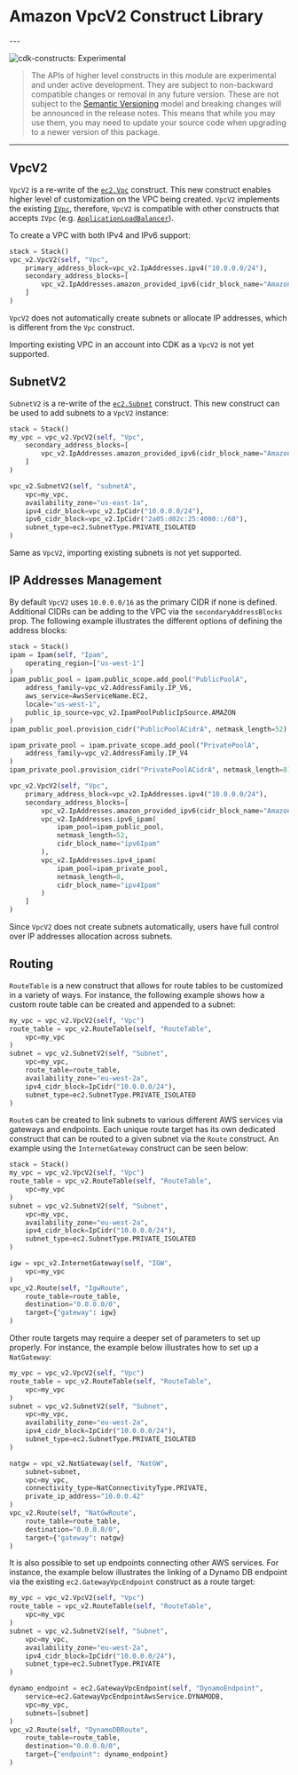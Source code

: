 # Amazon VpcV2 Construct Library

<!--BEGIN STABILITY BANNER-->---


![cdk-constructs: Experimental](https://img.shields.io/badge/cdk--constructs-experimental-important.svg?style=for-the-badge)

> The APIs of higher level constructs in this module are experimental and under active development.
> They are subject to non-backward compatible changes or removal in any future version. These are
> not subject to the [Semantic Versioning](https://semver.org/) model and breaking changes will be
> announced in the release notes. This means that while you may use them, you may need to update
> your source code when upgrading to a newer version of this package.

---
<!--END STABILITY BANNER-->

## VpcV2

`VpcV2` is a re-write of the [`ec2.Vpc`](https://docs.aws.amazon.com/cdk/api/v2/docs/aws-cdk-lib.aws_ec2.Vpc.html) construct. This new construct enables higher level of customization
on the VPC being created. `VpcV2` implements the existing [`IVpc`](https://docs.aws.amazon.com/cdk/api/v2/docs/aws-cdk-lib.aws_ec2.IVpc.html), therefore,
`VpcV2` is compatible with other constructs that accepts `IVpc` (e.g. [`ApplicationLoadBalancer`](https://docs.aws.amazon.com/cdk/api/v2/docs/aws-cdk-lib.aws_elasticloadbalancingv2.ApplicationLoadBalancer.html#construct-props)).

To create a VPC with both IPv4 and IPv6 support:

```python
stack = Stack()
vpc_v2.VpcV2(self, "Vpc",
    primary_address_block=vpc_v2.IpAddresses.ipv4("10.0.0.0/24"),
    secondary_address_blocks=[
        vpc_v2.IpAddresses.amazon_provided_ipv6(cidr_block_name="AmazonProvidedIpv6")
    ]
)
```

`VpcV2` does not automatically create subnets or allocate IP addresses, which is different from the `Vpc` construct.

Importing existing VPC in an account into CDK as a `VpcV2` is not yet supported.

## SubnetV2

`SubnetV2` is a re-write of the [`ec2.Subnet`](https://docs.aws.amazon.com/cdk/api/v2/docs/aws-cdk-lib.aws_ec2.Subnet.html) construct.
This new construct can be used to add subnets to a `VpcV2` instance:

```python
stack = Stack()
my_vpc = vpc_v2.VpcV2(self, "Vpc",
    secondary_address_blocks=[
        vpc_v2.IpAddresses.amazon_provided_ipv6(cidr_block_name="AmazonProvidedIp")
    ]
)

vpc_v2.SubnetV2(self, "subnetA",
    vpc=my_vpc,
    availability_zone="us-east-1a",
    ipv4_cidr_block=vpc_v2.IpCidr("10.0.0.0/24"),
    ipv6_cidr_block=vpc_v2.IpCidr("2a05:d02c:25:4000::/60"),
    subnet_type=ec2.SubnetType.PRIVATE_ISOLATED
)
```

Same as `VpcV2`, importing existing subnets is not yet supported.

## IP Addresses Management

By default `VpcV2` uses `10.0.0.0/16` as the primary CIDR if none is defined.
Additional CIDRs can be adding to the VPC via the `secondaryAddressBlocks` prop.
The following example illustrates the different options of defining the address blocks:

```python
stack = Stack()
ipam = Ipam(self, "Ipam",
    operating_region=["us-west-1"]
)
ipam_public_pool = ipam.public_scope.add_pool("PublicPoolA",
    address_family=vpc_v2.AddressFamily.IP_V6,
    aws_service=AwsServiceName.EC2,
    locale="us-west-1",
    public_ip_source=vpc_v2.IpamPoolPublicIpSource.AMAZON
)
ipam_public_pool.provision_cidr("PublicPoolACidrA", netmask_length=52)

ipam_private_pool = ipam.private_scope.add_pool("PrivatePoolA",
    address_family=vpc_v2.AddressFamily.IP_V4
)
ipam_private_pool.provision_cidr("PrivatePoolACidrA", netmask_length=8)

vpc_v2.VpcV2(self, "Vpc",
    primary_address_block=vpc_v2.IpAddresses.ipv4("10.0.0.0/24"),
    secondary_address_blocks=[
        vpc_v2.IpAddresses.amazon_provided_ipv6(cidr_block_name="AmazonIpv6"),
        vpc_v2.IpAddresses.ipv6_ipam(
            ipam_pool=ipam_public_pool,
            netmask_length=52,
            cidr_block_name="ipv6Ipam"
        ),
        vpc_v2.IpAddresses.ipv4_ipam(
            ipam_pool=ipam_private_pool,
            netmask_length=8,
            cidr_block_name="ipv4Ipam"
        )
    ]
)
```

Since `VpcV2` does not create subnets automatically, users have full control over IP addresses allocation across subnets.

## Routing

`RouteTable` is a new construct that allows for route tables to be customized in a variety of ways. For instance, the following example shows how a custom route table can be created and appended to a subnet:

```python
my_vpc = vpc_v2.VpcV2(self, "Vpc")
route_table = vpc_v2.RouteTable(self, "RouteTable",
    vpc=my_vpc
)
subnet = vpc_v2.SubnetV2(self, "Subnet",
    vpc=my_vpc,
    route_table=route_table,
    availability_zone="eu-west-2a",
    ipv4_cidr_block=IpCidr("10.0.0.0/24"),
    subnet_type=ec2.SubnetType.PRIVATE_ISOLATED
)
```

`Route`s can be created to link subnets to various different AWS services via gateways and endpoints. Each unique route target has its own dedicated construct that can be routed to a given subnet via the `Route` construct. An example using the `InternetGateway` construct can be seen below:

```python
stack = Stack()
my_vpc = vpc_v2.VpcV2(self, "Vpc")
route_table = vpc_v2.RouteTable(self, "RouteTable",
    vpc=my_vpc
)
subnet = vpc_v2.SubnetV2(self, "Subnet",
    vpc=my_vpc,
    availability_zone="eu-west-2a",
    ipv4_cidr_block=IpCidr("10.0.0.0/24"),
    subnet_type=ec2.SubnetType.PRIVATE_ISOLATED
)

igw = vpc_v2.InternetGateway(self, "IGW",
    vpc=my_vpc
)
vpc_v2.Route(self, "IgwRoute",
    route_table=route_table,
    destination="0.0.0.0/0",
    target={"gateway": igw}
)
```

Other route targets may require a deeper set of parameters to set up properly. For instance, the example below illustrates how to set up a `NatGateway`:

```python
my_vpc = vpc_v2.VpcV2(self, "Vpc")
route_table = vpc_v2.RouteTable(self, "RouteTable",
    vpc=my_vpc
)
subnet = vpc_v2.SubnetV2(self, "Subnet",
    vpc=my_vpc,
    availability_zone="eu-west-2a",
    ipv4_cidr_block=IpCidr("10.0.0.0/24"),
    subnet_type=ec2.SubnetType.PRIVATE_ISOLATED
)

natgw = vpc_v2.NatGateway(self, "NatGW",
    subnet=subnet,
    vpc=my_vpc,
    connectivity_type=NatConnectivityType.PRIVATE,
    private_ip_address="10.0.0.42"
)
vpc_v2.Route(self, "NatGwRoute",
    route_table=route_table,
    destination="0.0.0.0/0",
    target={"gateway": natgw}
)
```

It is also possible to set up endpoints connecting other AWS services. For instance, the example below illustrates the linking of a Dynamo DB endpoint via the existing `ec2.GatewayVpcEndpoint` construct as a route target:

```python
my_vpc = vpc_v2.VpcV2(self, "Vpc")
route_table = vpc_v2.RouteTable(self, "RouteTable",
    vpc=my_vpc
)
subnet = vpc_v2.SubnetV2(self, "Subnet",
    vpc=my_vpc,
    availability_zone="eu-west-2a",
    ipv4_cidr_block=IpCidr("10.0.0.0/24"),
    subnet_type=ec2.SubnetType.PRIVATE
)

dynamo_endpoint = ec2.GatewayVpcEndpoint(self, "DynamoEndpoint",
    service=ec2.GatewayVpcEndpointAwsService.DYNAMODB,
    vpc=my_vpc,
    subnets=[subnet]
)
vpc_v2.Route(self, "DynamoDBRoute",
    route_table=route_table,
    destination="0.0.0.0/0",
    target={"endpoint": dynamo_endpoint}
)
```
